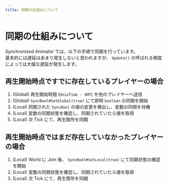 ```yaml
---
title: 同期の仕組みについて
---
```


# 同期の仕組みについて

Synchronized Animator では、以下の手順で同期を行っています。  
基本的には遅延はあまり発生しないと思われますが、 `Update()` の呼ばれる頻度によっては大幅な遅延が発生します。

## 再生開始時点ですでに存在しているプレイヤーの場合

1. (Global) 再生開始時間 (`UnixTime - GMT`) を他のプレイヤーへ送信
2. (Global) `SyncBool#SetGlobal(true)` にて即時 `boolean` の同期を開始
3. (Local) 同期された `SyncBool` の値の変更を検出し、変数の同期を待機
4. (Local) 変数の同期状態を確認し、同期されていたら値を取得
5. (Local) 次 Tick にて、再生箇所を同期

## 再生開始時点ではまだ存在していなかったプレイヤーの場合

1. (Local) World に Join 後、 `SyncBool#SetLocal(true)` にて同期状態の確認を開始
2. (Local) 変数の同期状態を確認し、同期されていたら値を取得
3. (Local) 次 Tick にて、再生箇所を同期
